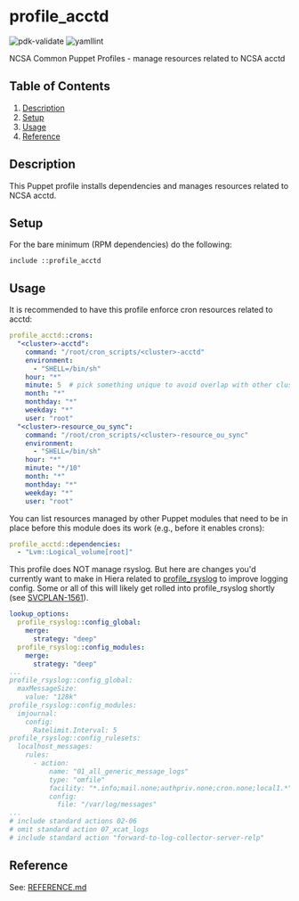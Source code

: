 # profile_acctd

![pdk-validate](https://github.com/ncsa/puppet-profile_acctd/workflows/pdk-validate/badge.svg)
![yamllint](https://github.com/ncsa/puppet-profile_acctd/workflows/yamllint/badge.svg)

NCSA Common Puppet Profiles - manage resources related to NCSA acctd
 
## Table of Contents

1. [Description](#description)
1. [Setup](#setup)
1. [Usage](#usage)
1. [Reference](#reference)

## Description

This Puppet profile installs dependencies and manages resources related to NCSA acctd.

## Setup

For the bare minimum (RPM dependencies) do the following:
```puppet
include ::profile_acctd
```

## Usage

It is recommended to have this profile enforce cron resources related to acctd:
```yaml
profile_acctd::crons:
  "<cluster>-acctd":
    command: "/root/cron_scripts/<cluster>-acctd"
    environment:
      - "SHELL=/bin/sh"
    hour: "*"
    minute: 5  # pick something unique to avoid overlap with other clusters
    month: "*"
    monthday: "*"
    weekday: "*"
    user: "root"
  "<cluster>-resource_ou_sync":
    command: "/root/cron_scripts/<cluster>-resource_ou_sync"
    environment:
      - "SHELL=/bin/sh"
    hour: "*"
    minute: "*/10"
    month: "*"
    monthday: "*"
    weekday: "*"
    user: "root"
```

You can list resources managed by other Puppet modules that need to be in place before this
module does its work (e.g., before it enables crons):
```yaml
profile_acctd::dependencies:
  - "Lvm::Logical_volume[root]"
```

This profile does NOT manage rsyslog. But here are changes you'd currently want to make in
Hiera related to [profile_rsyslog](https://github.com/ncsa/puppet-profile_rsyslog) to improve logging config. Some or all of this will likely
get rolled into profile_rsyslog shortly (see [SVCPLAN-1561](https://jira.ncsa.illinois.edu/browse/SVCPLAN-1561)).
```yaml
lookup_options:
  profile_rsyslog::config_global:
    merge:
      strategy: "deep"
  profile_rsyslog::config_modules:
    merge:
      strategy: "deep"
...
profile_rsyslog::config_global:
  maxMessageSize:
    value: "128k"
profile_rsyslog::config_modules:
  imjournal:
    config:
      Ratelimit.Interval: 5
profile_rsyslog::config_rulesets:
  localhost_messages:
    rules:
      - action:
          name: "01_all_generic_message_logs"
          type: "omfile"
          facility: "*.info;mail.none;authpriv.none;cron.none;local1.*"
          config:
            file: "/var/log/messages"
...
# include standard actions 02-06
# omit standard action 07_xcat_logs
# include standard action "forward-to-log-collector-server-relp"
```

## Reference

See: [REFERENCE.md](REFERENCE.md)

